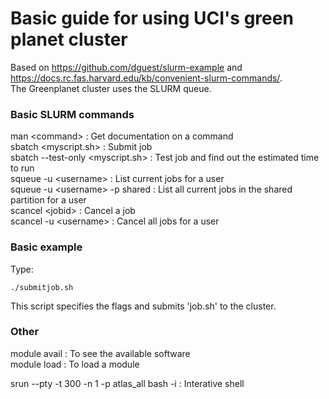 # Basic guide for using UCI's green planet cluster  

Based on https://github.com/dguest/slurm-example  and  https://docs.rc.fas.harvard.edu/kb/convenient-slurm-commands/.   
The Greenplanet cluster uses the SLURM queue.       

### Basic SLURM commands  

man \<command\> : Get documentation on a command    
sbatch <myscript.sh> : Submit job     
sbatch --test-only <myscript.sh> : Test job and find out the estimated time to run   
squeue -u \<username\> : List current jobs for a user    
squeue -u \<username\> -p shared : List all current jobs in the shared partition for a user    
scancel \<jobid\> : Cancel a job    
scancel -u \<username\> : Cancel all jobs for a user 



### Basic example  
Type:

    ./submitjob.sh 
    
This script specifies the flags and submits 'job.sh' to the cluster.  

### Other  

module avail : To see the available software  
module load <module name> : To load a module  

srun --pty  -t 300 -n 1 -p atlas_all bash -i : Interative shell 
